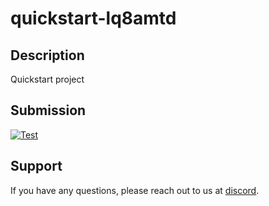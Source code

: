 
# quickstart-lq8amtd

## Description
Quickstart project

## Submission
<a href="https://misionhiring.com/quickstart/quickstart-lq8amtd" target="_blank"><img src="https://img.shields.io/badge/mision-submit_for_review-brightgreen?style=for-the-badge" alt="Test"></a>

## Support
If you have any questions, please reach out to us at [discord](https://discord.gg/y5cq5vY3qz).
